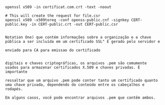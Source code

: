 ```
openssl x509 -in certificat.com.crt -text -noout

# This will create the request for file.csr
openssl x509 -x509toreq -conf openss-public.cnf -signkey CERT-public.key -in CERT-public.crt -out CERT-public.csr

```


``` # CSR : "Certificate Signing Request" - "Pedido de Assinatura de Certificado" É em CSR é um bloco de texto codificado em ASN.1 (Abstract Syntax 

Notation One) que contém informações sobre a organização e a chave pública a ser incluída em um certificado SSL" É gerado pelo servidor e 

enviado para CA para emissao do certificado

``` 

``` # .PEM : Um arquivo com extensão .pem geralmente contém dados codificados em formato PEM (Privacy Enhanced Mail). No contexto de certificados 

digitais e chaves criptográficas, os arquivos .pem são comumente usados para armazenar certificados X.509 e chaves privadas. É importante 

ressaltar que um arquivo .pem pode conter tanto um certificado quanto uma chave privada, dependendo do conteúdo entre os cabeçalhos e rodapés. 

Em alguns casos, você pode encontrar arquivos .pem que contêm ambos.
```


